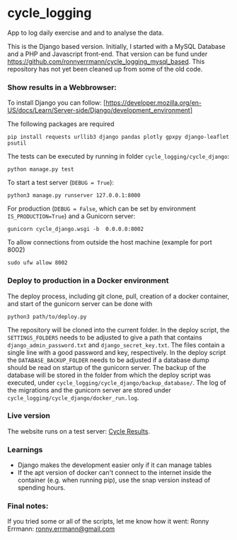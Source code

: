 # cycle_logging
App to log daily exercise and and to analyse the data.

This is the Django based version. Initially, I started with a MySQL Database and a PHP and Javascript front-end.
That version can be fund under https://github.com/ronnyerrmann/cycle_logging_mysql_based.
This repository has not yet been cleaned up from some of the old code.

### Show results in a Webbrowser:
To install Django you can follow: [https://developer.mozilla.org/en-US/docs/Learn/Server-side/Django/development_environment]

The following packages are required
```
pip install requests urllib3 django pandas plotly gpxpy django-leaflet psutil
```

The tests can be executed by running in folder `cycle_logging/cycle_django`:
```commandline
python manage.py test
```

To start a test server (`DEBUG = True`):
```commandline
python3 manage.py runserver 127.0.0.1:8000
```

For production (`DEBUG = False`, which can be set by environment `IS_PRODUCTION=True`) and a Gunicorn server:
```commandline
gunicorn cycle_django.wsgi -b  0.0.0.0:8002
```

To allow connections from outside the host machine (example for port 8002)
```commandline
sudo ufw allow 8002
```
### Deploy to production in a Docker environment
The deploy process, including git clone, pull, creation of a docker container, and start of the gunicorn server can be done with
```commandline
python3 path/to/deploy.py
```
The repository will be cloned into the current folder. 
In the deploy script, the `SETTINGS_FOLDERS` needs to be adjusted to give a path that contains `django_admin_password.txt` and `django_secret_key.txt`.
The files contain a single line with a good password and key, respectively.
In the deploy script the `DATABASE_BACKUP_FOLDER` needs to be adjusted if a database dump should be read on startup of the gunicorn server.
The backup of the database will be stored in the folder from which the deploy script was executed, under `cycle_logging/cycle_django/backup_database/`.
The log of the migrations and the gunicorn server are stored under `cycle_logging/cycle_django/docker_run.log`.

### Live version
The website runs on a test server: [Cycle Results](http://109.123.245.13:8314).

### Learnings
* Django makes the development easier only if it can manage tables
* If the apt version of docker can't connect to the internet inside the container (e.g. when running pip), use the snap version instead of spending hours.

### Final notes:
If you tried some or all of the scripts, let me know how it went: Ronny Errmann: ronny.errmann@gmail.com

